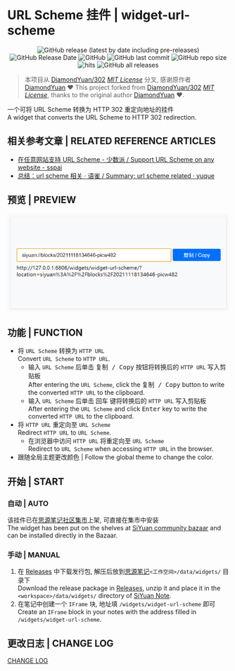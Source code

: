 # URL Scheme 挂件 | widget-url-scheme

<center>

![GitHub release (latest by date including pre-releases)](https://img.shields.io/github/v/release/Zuoqiu-Yingyi/widget-url-scheme?include_prereleases&style=flat-square)
![GitHub Release Date](https://img.shields.io/github/release-date/Zuoqiu-Yingyi/widget-url-scheme?style=flat-square)
![GitHub](https://img.shields.io/github/license/Zuoqiu-Yingyi/widget-url-scheme?style=flat-square)
![GitHub last commit](https://img.shields.io/github/last-commit/Zuoqiu-Yingyi/widget-url-scheme?style=flat-square)
![GitHub repo size](https://img.shields.io/github/repo-size/Zuoqiu-Yingyi/widget-url-scheme?style=flat-square)
![hits](https://hits.b3log.org/Zuoqiu-Yingyi/widget-url-scheme.svg)
![GitHub all releases](https://img.shields.io/github/downloads/Zuoqiu-Yingyi/widget-url-scheme/total?style=flat-square)

</center>

> 本项目从 [DiamondYuan/302](https://github.com/DiamondYuan/302) *[MIT License](https://github.com/DiamondYuan/302/blob/main/LICENSE)* 分叉, 感谢原作者 [DiamondYuan](https://github.com/DiamondYuan) :heart:  This project forked from [DiamondYuan/302](https://github.com/DiamondYuan/302) *[MIT License](https://github.com/DiamondYuan/302/blob/main/LICENSE)*, thanks to the original author [DiamondYuan](https://github.com/DiamondYuan) :heart:.

一个可将 URL Scheme 转换为 HTTP 302 重定向地址的挂件  
A widget that converts the URL Scheme to HTTP 302 redirection.

## 相关参考文章 | RELATED REFERENCE ARTICLES

- [在任意网站支持 URL Scheme - 少数派 / Support URL Scheme on any website - sspai](https://sspai.com/post/66896)
- [总结：url scheme 相关 · 语雀 / Summary: url scheme related · yuque](https://www.yuque.com/deerain/gannbs/gmkp9w)

## 预览 | PREVIEW

![preview.png](./preview.png)

## 功能 | FUNCTION

- 将 `URL Scheme` 转换为 `HTTP URL`  
  Convert `URL Scheme` to `HTTP URL`.
  - 输入 `URL Scheme` 后单击 <kbd>复制 / Copy</kbd> 按钮将转换后的 `HTTP URL` 写入剪贴板  
    After entering the `URL Scheme`, click the <kbd>复制 / Copy</kbd> button to write the converted `HTTP URL` to the clipboard.
  - 输入 `URL Scheme` 后单击 <kbd>回车</kbd> 键将转换后的 `HTTP URL` 写入剪贴板  
    After entering the `URL Scheme` and click <kbd>Enter</kbd> key to write the converted `HTTP URL` to the clipboard.
- 将 `HTTP URL` 重定向至 `URL Scheme`  
  Redirect `HTTP URL` to `URL Scheme`.
  - 在浏览器中访问 `HTTP URL` 将重定向至 `URL Scheme`  
    Redirect to `URL Scheme` when accessing `HTTP URL` in the browser.
- 跟随全局主题更改颜色 | Follow the global theme to change the color.

## 开始 | START

### 自动 | AUTO

该挂件已在[思源笔记社区集市](https://github.com/siyuan-note/bazaar)上架, 可直接在集市中安装  
The widget has been put on the shelves at [SiYuan community bazaar](https://github.com/siyuan-note/bazaar) and can be installed directly in the Bazaar.

### 手动 | MANUAL

1. 在 [Releases](https://github.com/Zuoqiu-Yingyi/widget-url-scheme/releases) 中下载发行包, 解压后放到[思源笔记](https://github.com/siyuan-note/siyuan)`<工作空间>/data/widgets/` 目录下  
   Download the release package in [Releases](https://github.com/Zuoqiu-Yingyi/widget-url-scheme/releases), unzip it and place it in the `<workspace>/data/widgets/` directory of [SiYuan Note](https://github.com/siyuan-note/siyuan).
2. 在笔记中创建一个 `IFrame` 块, 地址填 `/widgets/widget-url-scheme` 即可  
   Create an `IFrame` block in your notes with the address filled in `/widgets/widget-url-scheme`.

## 更改日志 | CHANGE LOG

[CHANGE LOG](./CHANGELOG.md)
